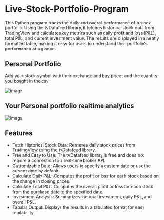 # Live-Stock-Portfolio-Program

This Python program tracks the daily and overall performance of a stock portfolio. Using the tvDatafeed library, it fetches historical stock data from TradingView and calculates key metrics such as daily profit and loss (P&L), total P&L, and current investment value. The results are displayed in a neatly formatted table, making it easy for users to understand their portfolio's performance at a glance.

## Personal Portfolio

Add your stock symbol with their exchange and buy prices and the quantity you bought in the csv

![image](https://github.com/imadchougle/Live-Stock-Portfolio-Program/assets/54437743/08f695f7-4aea-4a54-8193-0cad0478c37f)


## Your Personal portfolio realtime analytics

![image](https://github.com/imadchougle/Live-Stock-Portfolio-Program/assets/54437743/6a2ce189-5cff-4db2-b7b6-6405c8b6def3)


## Features

- Fetch Historical Stock Data: Retrieves daily stock prices from TradingView using the tvDatafeed library.
- Free and Easy to Use: The tvDatafeed library is free and does not require a connection to a real-time broker API.
- Customizable Date: Allows users to specify a custom date or use the current date by default.
- Calculate Daily P&L: Computes the profit or loss for each stock based on the change in closing prices.
- Calculate Total P&L: Computes the overall profit or loss for each stock from the purchase date to the specified date.
- Investment Analysis: Summarizes the total investment, daily P&L, and overall P&L.
- Tabular Output: Displays the results in a tabulated format for easy readability.
